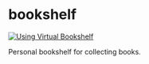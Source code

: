 # bookshelf

[![Using Virtual Bookshelf](https://img.shields.io/badge/Extended%20with-Virtual%20Bookshelf-blue?logo=github)](https://github.com/petargyurov/virtual-bookshelf)

Personal bookshelf for collecting books.